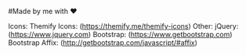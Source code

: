 #Made by me with ♥️

Icons:
		Themify Icons: 		(https://themify.me/themify-icons)
Other:
		jQuery: 			(https://www.jquery.com)
		Bootstrap: 			(https://www.getbootstrap.com)
		Bootstrap Affix: 	(http://getbootstrap.com/javascript/#affix)  

